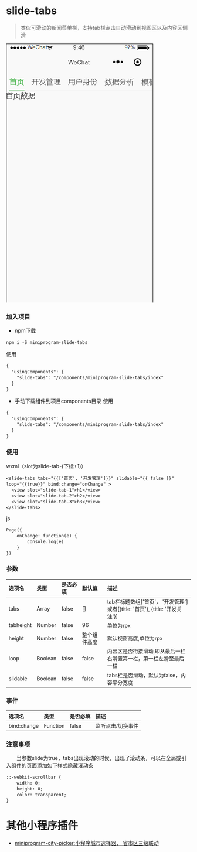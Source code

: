 # slide-tabs
> 类似可滑动的新闻菜单栏，支持tab栏点击自动滑动到视图区以及内容区侧滑

![slide-tabs](https://github.com/staven630/miniprogram-slide-tabs/blob/master/miniprogram-slide-tabs.gif "slide-tabs")

### 加入项目
* npm下载

```
npm i -S miniprogram-slide-tabs
```
使用
```
{
  "usingComponents": {
    "slide-tabs": "/components/miniprogram-slide-tabs/index"
  }
}
```

* 手动下载组件到项目components目录
使用
```
{
  "usingComponents": {
    "slide-tabs": "/components/miniprogram-slide-tabs/index"
  }
}
```

### 使用
wxml（slot为slide-tab-(下标+1)）
```
<slide-tabs tabs="{{['首页', '开发管理']}}" slidable="{{ false }}" loop="{{true}}" bind:change="onChange" >
  <view slot="slide-tab-1">h1</view>
  <view slot="slide-tab-2">h2</view>
  <view slot="slide-tab-3">h3</view>
</slide-tabs>
```
js 
```
Page({
	onChange: function(e) {
		console.log(e)
	}
})
```

### 参数
| 选项名 | 类型 | 是否必填 | 默认值 | 描述 |
| :---  | :--- | :--- | :--- | :--- |
| tabs | Array | false | [] | tab栏标题数组['首页'， '开发管理']或者[{title: '首页'}, {title: '开发关注'}] |
| tabheight | Number | false | 96 | 单位为rpx |
| height | Number | false | 整个组件高度 | 默认视窗高度,单位为rpx|
| loop | Boolean | false | false | 内容区是否衔接滑动,即从最后一栏右滑置第一栏，第一栏左滑至最后一栏 |
| slidable | Boolean | false | false | tabs栏是否滑动，默认为false，内容平分宽度 |

### 事件
| 选项名 | 类型 | 是否必填 | 描述 |
| :---  | :--- | :--- | :--- |
| bind:change | Function | false | 监听点击/切换事件 |


### 注意事项
&emsp;&emsp;当参数slide为true，tabs出现滚动的时候，出现了滚动条，可以在全局或引入组件的页面添加如下样式隐藏滚动条
```
::-webkit-scrollbar {
	width: 0;
	height: 0;
	color: transparent;
}
```

# 其他小程序插件
* [miniprogram-city-picker:小程序城市选择器， 省市区三级联动](https://github.com/staven630/miniprogram-city-picker)